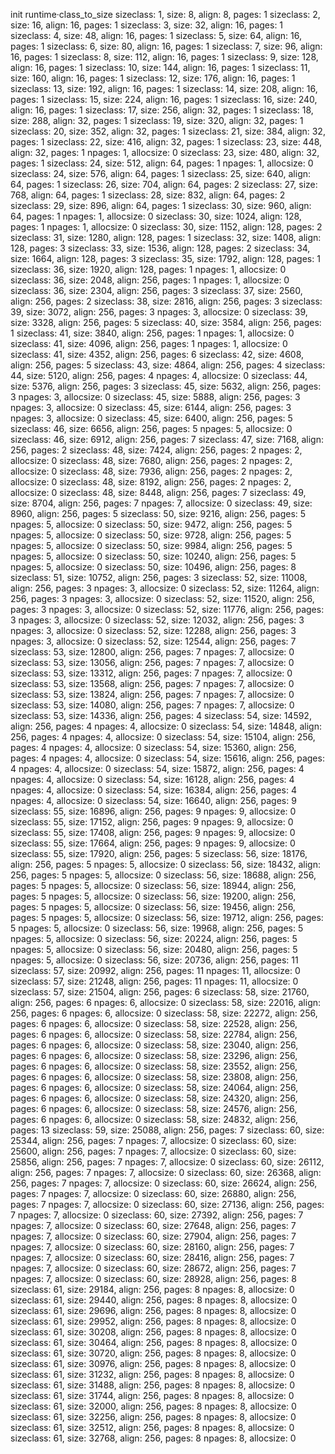 init runtime·class_to_size
sizeclass: 1, size: 8, align: 8, pages: 1
sizeclass: 2, size: 16, align: 16, pages: 1
sizeclass: 3, size: 32, align: 16, pages: 1
sizeclass: 4, size: 48, align: 16, pages: 1
sizeclass: 5, size: 64, align: 16, pages: 1
sizeclass: 6, size: 80, align: 16, pages: 1
sizeclass: 7, size: 96, align: 16, pages: 1
sizeclass: 8, size: 112, align: 16, pages: 1
sizeclass: 9, size: 128, align: 16, pages: 1
sizeclass: 10, size: 144, align: 16, pages: 1
sizeclass: 11, size: 160, align: 16, pages: 1
sizeclass: 12, size: 176, align: 16, pages: 1
sizeclass: 13, size: 192, align: 16, pages: 1
sizeclass: 14, size: 208, align: 16, pages: 1
sizeclass: 15, size: 224, align: 16, pages: 1
sizeclass: 16, size: 240, align: 16, pages: 1
sizeclass: 17, size: 256, align: 32, pages: 1
sizeclass: 18, size: 288, align: 32, pages: 1
sizeclass: 19, size: 320, align: 32, pages: 1
sizeclass: 20, size: 352, align: 32, pages: 1
sizeclass: 21, size: 384, align: 32, pages: 1
sizeclass: 22, size: 416, align: 32, pages: 1
sizeclass: 23, size: 448, align: 32, pages: 1
npages: 1, allocsize: 0
sizeclass: 23, size: 480, align: 32, pages: 1
sizeclass: 24, size: 512, align: 64, pages: 1
npages: 1, allocsize: 0
sizeclass: 24, size: 576, align: 64, pages: 1
sizeclass: 25, size: 640, align: 64, pages: 1
sizeclass: 26, size: 704, align: 64, pages: 2
sizeclass: 27, size: 768, align: 64, pages: 1
sizeclass: 28, size: 832, align: 64, pages: 2
sizeclass: 29, size: 896, align: 64, pages: 1
sizeclass: 30, size: 960, align: 64, pages: 1
npages: 1, allocsize: 0
sizeclass: 30, size: 1024, align: 128, pages: 1
npages: 1, allocsize: 0
sizeclass: 30, size: 1152, align: 128, pages: 2
sizeclass: 31, size: 1280, align: 128, pages: 1
sizeclass: 32, size: 1408, align: 128, pages: 3
sizeclass: 33, size: 1536, align: 128, pages: 2
sizeclass: 34, size: 1664, align: 128, pages: 3
sizeclass: 35, size: 1792, align: 128, pages: 1
sizeclass: 36, size: 1920, align: 128, pages: 1
npages: 1, allocsize: 0
sizeclass: 36, size: 2048, align: 256, pages: 1
npages: 1, allocsize: 0
sizeclass: 36, size: 2304, align: 256, pages: 3
sizeclass: 37, size: 2560, align: 256, pages: 2
sizeclass: 38, size: 2816, align: 256, pages: 3
sizeclass: 39, size: 3072, align: 256, pages: 3
npages: 3, allocsize: 0
sizeclass: 39, size: 3328, align: 256, pages: 5
sizeclass: 40, size: 3584, align: 256, pages: 1
sizeclass: 41, size: 3840, align: 256, pages: 1
npages: 1, allocsize: 0
sizeclass: 41, size: 4096, align: 256, pages: 1
npages: 1, allocsize: 0
sizeclass: 41, size: 4352, align: 256, pages: 6
sizeclass: 42, size: 4608, align: 256, pages: 5
sizeclass: 43, size: 4864, align: 256, pages: 4
sizeclass: 44, size: 5120, align: 256, pages: 4
npages: 4, allocsize: 0
sizeclass: 44, size: 5376, align: 256, pages: 3
sizeclass: 45, size: 5632, align: 256, pages: 3
npages: 3, allocsize: 0
sizeclass: 45, size: 5888, align: 256, pages: 3
npages: 3, allocsize: 0
sizeclass: 45, size: 6144, align: 256, pages: 3
npages: 3, allocsize: 0
sizeclass: 45, size: 6400, align: 256, pages: 5
sizeclass: 46, size: 6656, align: 256, pages: 5
npages: 5, allocsize: 0
sizeclass: 46, size: 6912, align: 256, pages: 7
sizeclass: 47, size: 7168, align: 256, pages: 2
sizeclass: 48, size: 7424, align: 256, pages: 2
npages: 2, allocsize: 0
sizeclass: 48, size: 7680, align: 256, pages: 2
npages: 2, allocsize: 0
sizeclass: 48, size: 7936, align: 256, pages: 2
npages: 2, allocsize: 0
sizeclass: 48, size: 8192, align: 256, pages: 2
npages: 2, allocsize: 0
sizeclass: 48, size: 8448, align: 256, pages: 7
sizeclass: 49, size: 8704, align: 256, pages: 7
npages: 7, allocsize: 0
sizeclass: 49, size: 8960, align: 256, pages: 5
sizeclass: 50, size: 9216, align: 256, pages: 5
npages: 5, allocsize: 0
sizeclass: 50, size: 9472, align: 256, pages: 5
npages: 5, allocsize: 0
sizeclass: 50, size: 9728, align: 256, pages: 5
npages: 5, allocsize: 0
sizeclass: 50, size: 9984, align: 256, pages: 5
npages: 5, allocsize: 0
sizeclass: 50, size: 10240, align: 256, pages: 5
npages: 5, allocsize: 0
sizeclass: 50, size: 10496, align: 256, pages: 8
sizeclass: 51, size: 10752, align: 256, pages: 3
sizeclass: 52, size: 11008, align: 256, pages: 3
npages: 3, allocsize: 0
sizeclass: 52, size: 11264, align: 256, pages: 3
npages: 3, allocsize: 0
sizeclass: 52, size: 11520, align: 256, pages: 3
npages: 3, allocsize: 0
sizeclass: 52, size: 11776, align: 256, pages: 3
npages: 3, allocsize: 0
sizeclass: 52, size: 12032, align: 256, pages: 3
npages: 3, allocsize: 0
sizeclass: 52, size: 12288, align: 256, pages: 3
npages: 3, allocsize: 0
sizeclass: 52, size: 12544, align: 256, pages: 7
sizeclass: 53, size: 12800, align: 256, pages: 7
npages: 7, allocsize: 0
sizeclass: 53, size: 13056, align: 256, pages: 7
npages: 7, allocsize: 0
sizeclass: 53, size: 13312, align: 256, pages: 7
npages: 7, allocsize: 0
sizeclass: 53, size: 13568, align: 256, pages: 7
npages: 7, allocsize: 0
sizeclass: 53, size: 13824, align: 256, pages: 7
npages: 7, allocsize: 0
sizeclass: 53, size: 14080, align: 256, pages: 7
npages: 7, allocsize: 0
sizeclass: 53, size: 14336, align: 256, pages: 4
sizeclass: 54, size: 14592, align: 256, pages: 4
npages: 4, allocsize: 0
sizeclass: 54, size: 14848, align: 256, pages: 4
npages: 4, allocsize: 0
sizeclass: 54, size: 15104, align: 256, pages: 4
npages: 4, allocsize: 0
sizeclass: 54, size: 15360, align: 256, pages: 4
npages: 4, allocsize: 0
sizeclass: 54, size: 15616, align: 256, pages: 4
npages: 4, allocsize: 0
sizeclass: 54, size: 15872, align: 256, pages: 4
npages: 4, allocsize: 0
sizeclass: 54, size: 16128, align: 256, pages: 4
npages: 4, allocsize: 0
sizeclass: 54, size: 16384, align: 256, pages: 4
npages: 4, allocsize: 0
sizeclass: 54, size: 16640, align: 256, pages: 9
sizeclass: 55, size: 16896, align: 256, pages: 9
npages: 9, allocsize: 0
sizeclass: 55, size: 17152, align: 256, pages: 9
npages: 9, allocsize: 0
sizeclass: 55, size: 17408, align: 256, pages: 9
npages: 9, allocsize: 0
sizeclass: 55, size: 17664, align: 256, pages: 9
npages: 9, allocsize: 0
sizeclass: 55, size: 17920, align: 256, pages: 5
sizeclass: 56, size: 18176, align: 256, pages: 5
npages: 5, allocsize: 0
sizeclass: 56, size: 18432, align: 256, pages: 5
npages: 5, allocsize: 0
sizeclass: 56, size: 18688, align: 256, pages: 5
npages: 5, allocsize: 0
sizeclass: 56, size: 18944, align: 256, pages: 5
npages: 5, allocsize: 0
sizeclass: 56, size: 19200, align: 256, pages: 5
npages: 5, allocsize: 0
sizeclass: 56, size: 19456, align: 256, pages: 5
npages: 5, allocsize: 0
sizeclass: 56, size: 19712, align: 256, pages: 5
npages: 5, allocsize: 0
sizeclass: 56, size: 19968, align: 256, pages: 5
npages: 5, allocsize: 0
sizeclass: 56, size: 20224, align: 256, pages: 5
npages: 5, allocsize: 0
sizeclass: 56, size: 20480, align: 256, pages: 5
npages: 5, allocsize: 0
sizeclass: 56, size: 20736, align: 256, pages: 11
sizeclass: 57, size: 20992, align: 256, pages: 11
npages: 11, allocsize: 0
sizeclass: 57, size: 21248, align: 256, pages: 11
npages: 11, allocsize: 0
sizeclass: 57, size: 21504, align: 256, pages: 6
sizeclass: 58, size: 21760, align: 256, pages: 6
npages: 6, allocsize: 0
sizeclass: 58, size: 22016, align: 256, pages: 6
npages: 6, allocsize: 0
sizeclass: 58, size: 22272, align: 256, pages: 6
npages: 6, allocsize: 0
sizeclass: 58, size: 22528, align: 256, pages: 6
npages: 6, allocsize: 0
sizeclass: 58, size: 22784, align: 256, pages: 6
npages: 6, allocsize: 0
sizeclass: 58, size: 23040, align: 256, pages: 6
npages: 6, allocsize: 0
sizeclass: 58, size: 23296, align: 256, pages: 6
npages: 6, allocsize: 0
sizeclass: 58, size: 23552, align: 256, pages: 6
npages: 6, allocsize: 0
sizeclass: 58, size: 23808, align: 256, pages: 6
npages: 6, allocsize: 0
sizeclass: 58, size: 24064, align: 256, pages: 6
npages: 6, allocsize: 0
sizeclass: 58, size: 24320, align: 256, pages: 6
npages: 6, allocsize: 0
sizeclass: 58, size: 24576, align: 256, pages: 6
npages: 6, allocsize: 0
sizeclass: 58, size: 24832, align: 256, pages: 13
sizeclass: 59, size: 25088, align: 256, pages: 7
sizeclass: 60, size: 25344, align: 256, pages: 7
npages: 7, allocsize: 0
sizeclass: 60, size: 25600, align: 256, pages: 7
npages: 7, allocsize: 0
sizeclass: 60, size: 25856, align: 256, pages: 7
npages: 7, allocsize: 0
sizeclass: 60, size: 26112, align: 256, pages: 7
npages: 7, allocsize: 0
sizeclass: 60, size: 26368, align: 256, pages: 7
npages: 7, allocsize: 0
sizeclass: 60, size: 26624, align: 256, pages: 7
npages: 7, allocsize: 0
sizeclass: 60, size: 26880, align: 256, pages: 7
npages: 7, allocsize: 0
sizeclass: 60, size: 27136, align: 256, pages: 7
npages: 7, allocsize: 0
sizeclass: 60, size: 27392, align: 256, pages: 7
npages: 7, allocsize: 0
sizeclass: 60, size: 27648, align: 256, pages: 7
npages: 7, allocsize: 0
sizeclass: 60, size: 27904, align: 256, pages: 7
npages: 7, allocsize: 0
sizeclass: 60, size: 28160, align: 256, pages: 7
npages: 7, allocsize: 0
sizeclass: 60, size: 28416, align: 256, pages: 7
npages: 7, allocsize: 0
sizeclass: 60, size: 28672, align: 256, pages: 7
npages: 7, allocsize: 0
sizeclass: 60, size: 28928, align: 256, pages: 8
sizeclass: 61, size: 29184, align: 256, pages: 8
npages: 8, allocsize: 0
sizeclass: 61, size: 29440, align: 256, pages: 8
npages: 8, allocsize: 0
sizeclass: 61, size: 29696, align: 256, pages: 8
npages: 8, allocsize: 0
sizeclass: 61, size: 29952, align: 256, pages: 8
npages: 8, allocsize: 0
sizeclass: 61, size: 30208, align: 256, pages: 8
npages: 8, allocsize: 0
sizeclass: 61, size: 30464, align: 256, pages: 8
npages: 8, allocsize: 0
sizeclass: 61, size: 30720, align: 256, pages: 8
npages: 8, allocsize: 0
sizeclass: 61, size: 30976, align: 256, pages: 8
npages: 8, allocsize: 0
sizeclass: 61, size: 31232, align: 256, pages: 8
npages: 8, allocsize: 0
sizeclass: 61, size: 31488, align: 256, pages: 8
npages: 8, allocsize: 0
sizeclass: 61, size: 31744, align: 256, pages: 8
npages: 8, allocsize: 0
sizeclass: 61, size: 32000, align: 256, pages: 8
npages: 8, allocsize: 0
sizeclass: 61, size: 32256, align: 256, pages: 8
npages: 8, allocsize: 0
sizeclass: 61, size: 32512, align: 256, pages: 8
npages: 8, allocsize: 0
sizeclass: 61, size: 32768, align: 256, pages: 8
npages: 8, allocsize: 0
